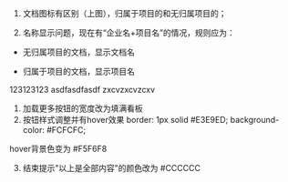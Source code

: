 1. 文档图标有区别（上图），归属于项目的和无归属项目的；

2. 名称显示问题，现在有“企业名+项目名”的情况，规则应为：

- 无归属项目的文档，显示文档名

- 归属于项目的文档，显示项目名

123123123
asdfasdfasdf
zxcvzxcvzcxv

1. 加载更多按钮的宽度改为填满看板
2. 按钮样式调整并有hover效果
  border: 1px solid #E3E9ED;
  background-color: #FCFCFC;
  
hover背景色变为 #F5F6F8

3. 结束提示"以上是全部内容"的颜色改为 #CCCCCC

